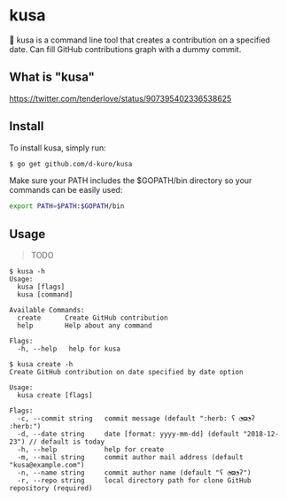 # kusa

🌿 kusa is a command line tool that creates a contribution on a specified date.
Can fill GitHub contributions graph with a dummy commit.
 
## What is "kusa"

https://twitter.com/tenderlove/status/907395402336538625

## Install

To install kusa, simply run:

```bash
$ go get github.com/d-kuro/kusa
```

Make sure your PATH includes the $GOPATH/bin directory so your commands can be easily used:

```bash
export PATH=$PATH:$GOPATH/bin
```

## Usage

>TODO

```text
$ kusa -h
Usage:
  kusa [flags]
  kusa [command]

Available Commands:
  create      Create GitHub contribution
  help        Help about any command

Flags:
  -h, --help   help for kusa
```

```text
$ kusa create -h
Create GitHub contribution on date specified by date option

Usage:
  kusa create [flags]

Flags:
  -c, --commit string   commit message (default ":herb: ʕ ◔ϖ◔ʔ :herb:")
  -d, --date string     date [format: yyyy-mm-dd] (default "2018-12-23") // default is today
  -h, --help            help for create
  -m, --mail string     commit author mail address (default "kusa@example.com")
  -n, --name string     commit author name (default "ʕ ◔ϖ◔ʔ")
  -r, --repo string     local directory path for clone GitHub repository (required)
```
